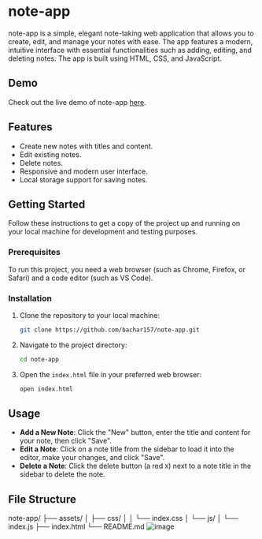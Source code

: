 # note-app


note-app is a simple, elegant note-taking web application that allows you to create, edit, and manage your notes with ease. The app features a modern, intuitive interface with essential functionalities such as adding, editing, and deleting notes. The app is built using HTML, CSS, and JavaScript.

## Demo

Check out the live demo of note-app [here](https://bachar157.github.io/note-app/).

## Features

- Create new notes with titles and content.
- Edit existing notes.
- Delete notes.
- Responsive and modern user interface.
- Local storage support for saving notes.

## Getting Started

Follow these instructions to get a copy of the project up and running on your local machine for development and testing purposes.

### Prerequisites

To run this project, you need a web browser (such as Chrome, Firefox, or Safari) and a code editor (such as VS Code).

### Installation

1. Clone the repository to your local machine:

    ```bash
    git clone https://github.com/bachar157/note-app.git
    ```

2. Navigate to the project directory:

    ```bash
    cd note-app
    ```

3. Open the `index.html` file in your preferred web browser:

    ```bash
    open index.html
    ```

## Usage

- **Add a New Note**: Click the "New" button, enter the title and content for your note, then click "Save".
- **Edit a Note**: Click on a note title from the sidebar to load it into the editor, make your changes, and click "Save".
- **Delete a Note**: Click the delete button (a red `X`) next to a note title in the sidebar to delete the note.

## File Structure


note-app/
├── assets/
│   ├── css/
│   │   └── index.css
│   └── js/
│       └── index.js
├── index.html
└── README.md
![image](https://github.com/bachar157/note-app/assets/71847632/94133642-bf70-43e7-9a05-35d427bc58c1)

